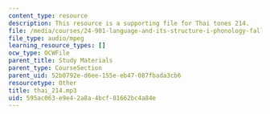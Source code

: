 ```yaml
---
content_type: resource
description: This resource is a supporting file for Thai tones 214.
file: /media/courses/24-901-language-and-its-structure-i-phonology-fall-2010/595ac063e9e42a8a4bcf81662bc4a84e_thai_214.mp3
file_type: audio/mpeg
learning_resource_types: []
ocw_type: OCWFile
parent_title: Study Materials
parent_type: CourseSection
parent_uid: 52b0792e-d6ee-155e-eb47-087fbada3cb6
resourcetype: Other
title: thai_214.mp3
uid: 595ac063-e9e4-2a8a-4bcf-81662bc4a84e
---
```

